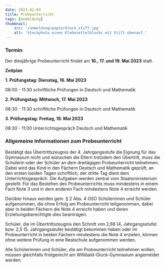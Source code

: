 ```yaml
---
date: 2023-02-03
title: Probeunterricht
tags: [Anmeldung]
thumbnail: 
    src: '/anmeldung/papierblock_stift.jpg'
    alt: 'Stockphoto eines Klebezettelblocks mit Stift obenauf.'
---
```


### Termin

Der diesjährige Probeunterricht findet am **16., 17. und 19. Mai 2023** statt. 

**Zeitplan**

**1. Prüfungstag: Dienstag, 16. Mai 2023**

08:00 - 11:30 schriftliche Prüfungen in Deutsch und Mathematik

**2. Prüfungstag: Mittwoch, 17. Mai 2023**

08:30 - 11:30 schriftliche Prüfungen in Deutsch und Mathematik

**3. Prüfungstag: Freitag, 19. Mai 2023**

08:30 - 11:00 Unterrichtsgespräch Deutsch und Mathematik

### Allgemeine Informationen zum Probeunterricht

Bestätigt das Übertrittszeugnis der 4. Jahrgangsstufe die Eignung für das Gymnasium nicht und wünschen die Eltern trotzdem den Übertritt, muss die Schülerin oder der Schüler an dem dreitägigen Probeunterricht teilnehmen. Dabei wird das Kind in den Fächern Deutsch und Mathematik geprüft, an den ersten beiden Tagen schriftlich, der dritte Tag dient dem Unterrichtsgespräch. Die Aufgaben werden zentral vom Staatsministerium gestellt. Für das Bestehen des Probeunterrichts muss mindestens in einem Fach Note 3 und in dem anderen Fach mindestens Note 4 erreicht werden.

Darüber hinaus werden gem. § 2 Abs. 4 GSO Schülerinnen und Schüler aufgenommen, die ohne Erfolg am Probeunterricht teilgenommen, dabei aber in beiden Fächern die Note 4 erreicht haben und deren Erziehungsberechtigte dies beantragen.

Schüler, die im Übertrittszeugnis den Schnitt von 2,66 (4. Jahrgangsstufe) bzw. 2,5 (5. Jahrgangsstufe) bestätigt bekommen haben oder im Probeunterricht in beiden Fächern mindestens die Note 4 erzielen, können ohne weitere Prüfung in eine Realschule aufgenommen werden.

Alle Schülerinnen und Schüler, die am Probeunterricht teilnehmen wollen, müssen gleichfalls fristgerecht am Willibald-Gluck-Gymnasium angemeldet werden.

